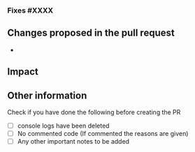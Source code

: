 ### Fixes #XXXX
## Changes proposed in the pull request
  *
## Impact
## Other information

Check if you have done the following before creating the PR
- [ ] console logs have been deleted
- [ ] No commented code (If commented the reasons are given)
- [ ] Any other important notes to be added
